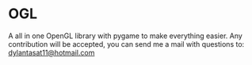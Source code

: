 # OGL
A all in one OpenGL library with pygame to make everything easier.
Any contribution will be accepted, you can send me a mail with questions to:
dylantasat11@hotmail.com
